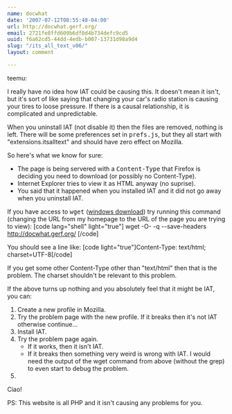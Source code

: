 ```yaml
---
name: docwhat
date: '2007-07-12T08:55:48-04:00'
url: http://docwhat.gerf.org/
email: 2721fe8ffd609b6df0d4b734defc9cd5
uuid: f6a62cd5-44dd-4edb-b007-13731d98a9d4
slug: "/its_all_text_v06/"
layout: comment

---
```


teemu:

I really have no idea how IAT could be causing this. It doesn't mean it isn't, but it's sort of like saying that changing your car's radio station is causing your tires to loose pressure.  If there is a causal relationship, it is complicated and unpredictable.

When you uninstall IAT (not disable it) then the files are removed, nothing is left.  There will be some preferences set in <tt>prefs.js</tt>, but they all start with "extensions.itsalltext" and should have zero effect on Mozilla.

So here's what we know for sure:
<ul>
  <li>The page is being servered with a <tt>Content-Type</tt> that Firefox is deciding you need to download (or possibly no Content-Type).</li>
  <li>Internet Explorer tries to view it as HTML anyway (no suprise).</li>
  <li>You said that it happened when you installed IAT and it did not go away when you uninstall IAT.</li>
</ul>

If you have access to <tt>wget</tt> (<a href="http://users.ugent.be/~bpuype/wget/" rel="nofollow">windows download</a>) try running this command (changing the URL from my homepage to the URL of the page you are trying to view):
[code lang="shell" light="true"]
wget -O- -q --save-headers http://docwhat.gerf.org/
[/code]

You should see a line like: [code light="true"]Content-Type: text/html; charset=UTF-8[/code]

If you get some other Content-Type other than "text/html" then that is the problem.  The charset shouldn't be relevant to this problem.

If the above turns up nothing and you absolutely feel that it might be IAT, you can:
<ol>
  <li> Create a new profile in Mozilla. </li>
  <li> Try the problem page with the new profile. If it breaks then it's not IAT otherwise continue&hellip; </li>
  <li> Install IAT. </li>
  <li> Try the problem page again.
       <ul>
         <li> If it works, then it isn't IAT. </li>
         <li> If it breaks then something very weird is wrong with IAT. I would need the output of the wget command from above (without the grep) to even start to debug the problem. </li>
       </ul>
  </li><li>
</li></ol>

Ciao!

PS: This website is all PHP and it isn't causing any problems for you.
